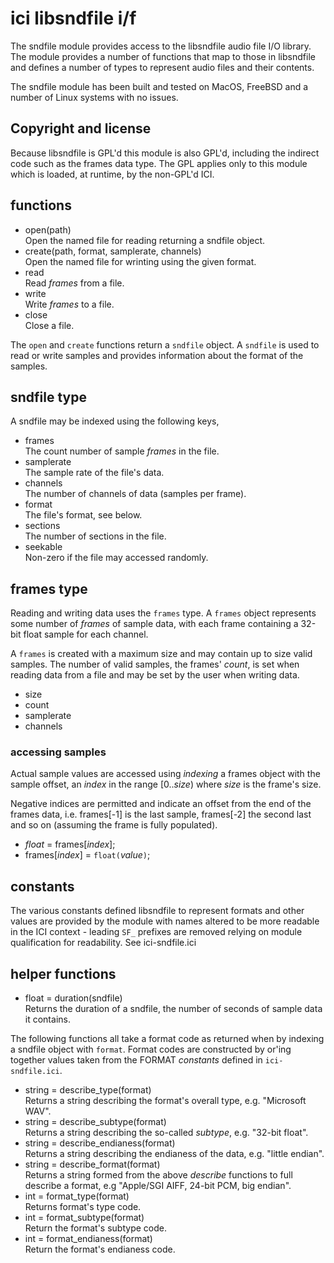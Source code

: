 # ici libsndfile i/f

The sndfile module provides access to the libsndfile audio file I/O
library. The module provides a number of functions that map to those
in libsndfile and defines a number of types to represent audio files
and their contents.

The sndfile module has been built and tested on MacOS, FreeBSD and a
number of Linux systems with no issues.

## Copyright and license

Because libsndfile is GPL'd this module is also GPL'd, including the
indirect code such as the frames data type.  The GPL applies only to
this module which is loaded, at runtime, by the non-GPL'd ICI.

## functions

- open(path)  
Open the named file for reading returning a sndfile object.
- create(path, format, samplerate, channels)  
Open the named file for wrinting using the given format.
- read  
Read _frames_ from a file.
- write  
Write _frames_ to a file.
- close  
Close a file.

The `open` and `create` functions return a `sndfile` object.
A `sndfile` is used to read or write samples and provides
information about the format of the samples.

## sndfile type

A sndfile may be indexed using the following keys,

- frames  
The count number of sample _frames_ in the file.
- samplerate  
The sample rate of the file's data.
- channels  
The number of channels of data (samples per frame).
- format  
The file's format, see below.
- sections  
The number of sections in the file.
- seekable  
Non-zero if the file may accessed randomly.

## frames type

Reading and writing data uses the `frames` type. A `frames` object
represents some number of _frames_ of sample data, with each frame
containing a 32-bit float sample for each channel.

A `frames` is created with a maximum size and may contain up to size
valid samples. The number of valid samples, the frames' _count_, is
set when reading data from a file and may be set by the user when
writing data.

- size
- count
- samplerate
- channels

### accessing samples

Actual sample values are accessed using _indexing_ a frames object
with the sample offset, an _index_ in the range [0.._size_) where
_size_ is the frame's size.

Negative indices are permitted and indicate an offset from the end of
the frames data, i.e. frames[-1] is the last sample, frames[-2] the
second last and so on (assuming the frame is fully populated).

    
- _float_ = frames[_index_];
- frames[_index_] = `float(`_value_`)`;

## constants

The various constants defined libsndfile to represent formats and
other values are provided by the module with names altered to be more
readable in the ICI context - leading `SF_` prefixes are removed
relying on module qualification for readability. See ici-sndfile.ici

## helper functions

- float = duration(sndfile)  
Returns the duration of a sndfile, the number of seconds of sample
data it contains.

The following functions all take a format code as returned when by
indexing a sndfile object with `format`. Format codes are constructed
by or'ing together values taken from the FORMAT _constants_ defined in
`ici-sndfile.ici`.

- string = describe_type(format)  
Returns a string describing the format's overall type, e.g. "Microsoft WAV".
- string = describe_subtype(format)  
Returns a string describing the so-called _subtype_, e.g. "32-bit float".
- string = describe_endianess(format)  
Returns a string describing the endianess of the data, e.g. "little endian".
- string = describe_format(format)  
Returns a string formed from the above _describe_ functions to
full describe a format, e.g "Apple/SGI AIFF, 24-bit PCM, big endian".
- int = format_type(format)  
Returns format's type code.
- int = format_subtype(format)  
Return the format's subtype code.
- int = format_endianess(format)  
Return the format's endianess code.


